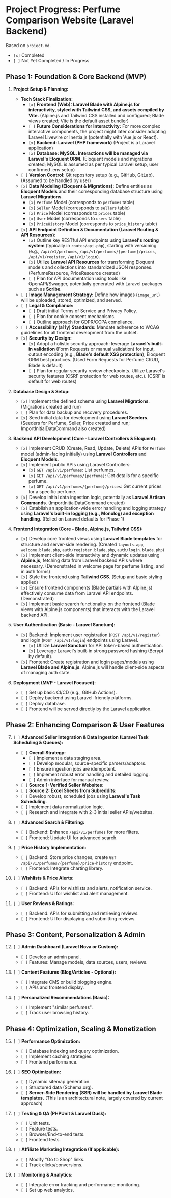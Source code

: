 # Project Progress: Perfume Comparison Website (Laravel Backend)

Based on `project.md`.
- `[x]` Completed
- `[ ]` Not Yet Completed / In Progress

## Phase 1: Foundation & Core Backend (MVP)

1.  **Project Setup & Planning:**
    *   **Tech Stack Finalization:**
        *   `[x]` **Frontend (Web): Laravel Blade with Alpine.js for interactivity, styled with Tailwind CSS, and assets compiled by Vite.** (Alpine.js and Tailwind CSS installed and configured; Blade views created; Vite is the default asset bundler)
        *   `[ ]` **Future Considerations for Interactivity:** For more complex interactive components, the project might later consider adopting Laravel Livewire or Inertia.js (potentially with Vue.js or React).
        *   `[x]` **Backend: Laravel (PHP framework)** (Project is a Laravel application)
        *   `[x]` **Database:  MySQL. Interactions will be managed via Laravel's Eloquent ORM.** (Eloquent models and migrations created; MySQL is assumed as per typical Laravel setup, user confirmed .env setup)
    *   `[ ]` **Version Control:** Git repository setup (e.g., GitHub, GitLab). (Assumed to be handled by user)
    *   `[x]` **Data Modeling (Eloquent & Migrations):** Define entities as **Eloquent Models** and their corresponding database structure using **Laravel Migrations**.
        *   `[x]` `Perfume` Model (corresponds to `perfumes` table)
        *   `[x]` `Seller` Model (corresponds to `sellers` table)
        *   `[x]` `Price` Model (corresponds to `prices` table)
        *   `[x]` `User` Model (corresponds to `users` table)
        *   `[x]` `PriceHistory` Model (corresponds to `price_history` table)
    *   `[x]` **API Endpoint Definition & Documentation (Laravel Routing & API Resources):**
        *   `[x]` Outline key RESTful API endpoints using **Laravel's routing system** (typically in `routes/api.php`), starting with versioning (e.g., `/api/v1/perfumes`, `/api/v1/perfumes/{perfume}/prices`, `/api/v1/register`, `/api/v1/login`).
        *   `[x]` Utilize **Laravel API Resources** for transforming Eloquent models and collections into standardized JSON responses. (PerfumeResource, PriceResource created)
        *   `[ ]` Plan for API documentation using tools like OpenAPI/Swagger, potentially generated with Laravel packages such as **Scribe**.
    *   `[ ]` **Image Management Strategy:** Define how images (`image_url`) will be uploaded, stored, optimized, and served.
    *   `[ ]` **Legal & Compliance:**
        *   `[ ]` Draft initial Terms of Service and Privacy Policy.
        *   `[ ]` Plan for cookie consent mechanisms.
        *   `[ ]` Outline approach for GDPR/CCPA compliance.
    *   `[ ]` **Accessibility (a11y) Standards:** Mandate adherence to WCAG guidelines for all frontend development from the outset.
    *   `[x]` **Security by Design:**
        *   `[x]` Adopt a holistic security approach: leverage **Laravel's built-in validation** (Form Requests or manual validation) for input, output encoding (e.g., **Blade's default XSS protection**), Eloquent ORM best practices. (Used Form Requests for Perfume CRUD, Blade is default)
        *   `[ ]` Plan for regular security review checkpoints. Utilize Laravel's security features (CSRF protection for web routes, etc.). (CSRF is default for web routes)

2.  **Database Design & Setup:**
    *   `[x]` Implement the defined schema using **Laravel Migrations**. (Migrations created and run)
    *   `[ ]` Plan for data backup and recovery procedures.
    *   `[x]` Seed initial data for development using **Laravel Seeders**. (Seeders for Perfume, Seller, Price created and run; ImportInitialDataCommand also created)

3.  **Backend API Development (Core - Laravel Controllers & Eloquent):**
    *   `[x]` Implement CRUD (Create, Read, Update, Delete) APIs for `Perfume` model (admin-facing initially) using **Laravel Controllers** and **Eloquent Models**.
    *   `[x]` Implement public APIs using Laravel Controllers:
        *   `[x]` `GET /api/v1/perfumes`: List perfumes.
        *   `[x]` `GET /api/v1/perfumes/{perfume}`: Get details for a specific perfume.
        *   `[x]` `GET /api/v1/perfumes/{perfume}/prices`: Get current prices for a specific perfume.
    *   `[x]` Develop initial data ingestion logic, potentially as **Laravel Artisan Commands**. (ImportInitialDataCommand created)
    *   `[x]` Establish an application-wide error handling and logging strategy using **Laravel's built-in logging (e.g., Monolog) and exception handling**. (Relied on Laravel defaults for Phase 1)

4.  **Frontend Integration (Core - Blade, Alpine.js, Tailwind CSS):**
    *   `[x]` Develop core frontend views using **Laravel Blade templates** for structure and server-side rendering. (Created `layouts.app`, `welcome.blade.php`, `auth/register.blade.php`, `auth/login.blade.php`)
    *   `[x]` Implement client-side interactivity and dynamic updates using **Alpine.js**, fetching data from Laravel backend APIs where necessary. (Demonstrated in welcome page for perfume listing, and in auth forms)
    *   `[x]` Style the frontend using **Tailwind CSS**. (Setup and basic styling applied)
    *   `[x]` Ensure frontend components (Blade partials with Alpine.js) effectively consume data from Laravel API endpoints. (Demonstrated)
    *   `[x]` Implement basic search functionality on the frontend (Blade views with Alpine.js components) that interacts with the Laravel backend API.

5.  **User Authentication (Basic - Laravel Sanctum):**
    *   `[x]` Backend: Implement user registration (`POST /api/v1/register`) and login (`POST /api/v1/login`) endpoints using Laravel.
        *   `[x]` Utilize **Laravel Sanctum** for API token-based authentication.
        *   `[x]` Leverage Laravel's built-in strong password hashing (Bcrypt by default).
    *   `[x]` Frontend: Create registration and login pages/modals using **Laravel Blade and Alpine.js**. Alpine.js will handle client-side aspects of managing auth state.

6.  **Deployment (MVP - Laravel Focused):**
    *   `[ ]` Set up basic CI/CD (e.g., GitHub Actions).
    *   `[ ]` Deploy backend using Laravel-friendly platforms.
    *   `[ ]` Deploy database.
    *   `[ ]` Frontend will be served directly by the Laravel application.

## Phase 2: Enhancing Comparison & User Features

7.  `[ ]` **Advanced Seller Integration & Data Ingestion (Laravel Task Scheduling & Queues):**
    *   `[ ]` **Overall Strategy:**
        *   `[ ]` Implement a data staging area.
        *   `[ ]` Develop modular, source-specific parsers/adaptors.
        *   `[ ]` Ensure ingestion jobs are idempotent.
        *   `[ ]` Implement robust error handling and detailed logging.
        *   `[ ]` Admin interface for manual review.
    *   `[ ]` **Source 1: Verified Seller Websites:**
    *   `[ ]` **Source 2: Excel Sheets from Subreddits:**
    *   `[ ]` Develop robust, scheduled jobs using **Laravel's Task Scheduling**.
    *   `[ ]` Implement data normalization logic.
    *   `[ ]` Research and integrate with 2-3 initial seller APIs/websites.

8.  `[ ]` **Advanced Search & Filtering:**
    *   `[ ]` Backend: Enhance `/api/v1/perfumes` for more filters.
    *   `[ ]` Frontend: Update UI for advanced search.

9.  `[ ]` **Price History Implementation:**
    *   `[ ]` Backend: Store price changes, create `GET /api/v1/perfumes/{perfume}/price-history` endpoint.
    *   `[ ]` Frontend: Integrate charting library.

10. `[ ]` **Wishlists & Price Alerts:**
    *   `[ ]` Backend: APIs for wishlists and alerts, notification service.
    *   `[ ]` Frontend: UI for wishlist and alert management.

11. `[ ]` **User Reviews & Ratings:**
    *   `[ ]` Backend: APIs for submitting and retrieving reviews.
    *   `[ ]` Frontend: UI for displaying and submitting reviews.

## Phase 3: Content, Personalization & Admin

12. `[ ]` **Admin Dashboard (Laravel Nova or Custom):**
    *   `[ ]` Develop an admin panel.
    *   `[ ]` Features: Manage models, data sources, users, reviews.

13. `[ ]` **Content Features (Blog/Articles - Optional):**
    *   `[ ]` Integrate CMS or build blogging engine.
    *   `[ ]` APIs and frontend display.

14. `[ ]` **Personalized Recommendations (Basic):**
    *   `[ ]` Implement "similar perfumes".
    *   `[ ]` Track user browsing history.

## Phase 4: Optimization, Scaling & Monetization

15. `[ ]` **Performance Optimization:**
    *   `[ ]` Database indexing and query optimization.
    *   `[ ]` Implement caching strategies.
    *   `[ ]` Frontend performance.

16. `[ ]` **SEO Optimization:**
    *   `[ ]` Dynamic sitemap generation.
    *   `[ ]` Structured data (Schema.org).
    *   `[ ]` **Server-Side Rendering (SSR) will be handled by Laravel Blade templates.** (This is an architectural note, largely covered by current approach)

17. `[ ]` **Testing & QA (PHPUnit & Laravel Dusk):**
    *   `[ ]` Unit tests.
    *   `[ ]` Feature tests.
    *   `[ ]` Browser/End-to-end tests.
    *   `[ ]` Frontend tests.

18. `[ ]` **Affiliate Marketing Integration (If applicable):**
    *   `[ ]` Modify "Go to Shop" links.
    *   `[ ]` Track clicks/conversions.

19. `[ ]` **Monitoring & Analytics:**
    *   `[ ]` Integrate error tracking and performance monitoring.
    *   `[ ]` Set up web analytics.